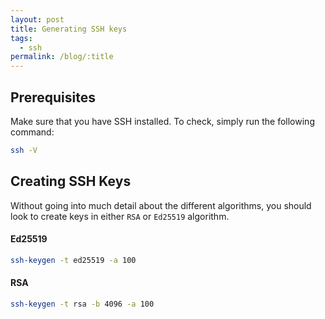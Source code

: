 ```yaml
---
layout: post
title: Generating SSH keys
tags:
  - ssh
permalink: /blog/:title
---
```


## Prerequisites

Make sure that you have SSH installed. To check, simply run the following command:

```sh
ssh -V
```

## Creating SSH Keys

Without going into much detail about the different algorithms, you should look to create keys in either `RSA` or `Ed25519` algorithm. 

#### Ed25519

```sh
ssh-keygen -t ed25519 -a 100
```

#### RSA

```sh
ssh-keygen -t rsa -b 4096 -a 100
```
